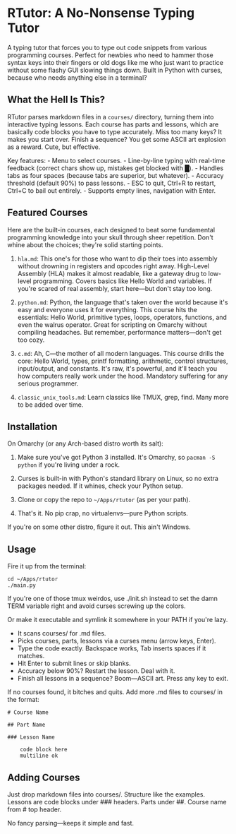 # RTutor: A No-Nonsense Typing Tutor


A typing tutor that forces you to type out code snippets from various
programming courses. Perfect for newbies who need to hammer those syntax keys
into their fingers or old dogs like me who just want to practice without some
flashy GUI slowing things down. Built in Python with curses, because who needs
anything else in a terminal?

## What the Hell Is This?

RTutor parses markdown files in a `courses/` directory, turning them into
interactive typing lessons. Each course has parts and lessons, which are
basically code blocks you have to type accurately. Miss too many keys? It makes
you start over. Finish a sequence? You get some ASCII art explosion as a
reward. Cute, but effective.

Key features: - Menu to select courses. - Line-by-line typing with real-time
feedback (correct chars show up, mistakes get blocked with █). - Handles tabs
as four spaces (because tabs are superior, but whatever). - Accuracy threshold
(default 90%) to pass lessons. - ESC to quit, Ctrl+R to restart, Ctrl+C to bail
out entirely. - Supports empty lines, navigation with Enter.

## Featured Courses

Here are the built-in courses, each designed to beat some fundamental
programming knowledge into your skull through sheer repetition. Don't whine
about the choices; they're solid starting points.

1. `hla.md`: This one's for those who want to dip their toes into assembly
without drowning in registers and opcodes right away. High-Level Assembly (HLA)
makes it almost readable, like a gateway drug to low-level programming. Covers
basics like Hello World and variables. If you're scared of real assembly, start
here—but don't stay too long.

2. `python.md`: Python, the language that's taken over the world because it's
easy and everyone uses it for everything. This course hits the essentials:
Hello World, primitive types, loops, operators, functions, and even the walrus
operator. Great for scripting on Omarchy without compiling headaches. But
remember, performance matters—don't get too cozy.

3. `c.md`: Ah, C—the mother of all modern languages. This course drills the
core: Hello World, types, printf formatting, arithmetic, control structures,
input/output, and constants. It's raw, it's powerful, and it'll teach you how
computers really work under the hood. Mandatory suffering for any serious
programmer.

4. `classic_unix_tools.md`: Learn classics like TMUX, grep, find. Many more to
be added over time.

## Installation

On Omarchy (or any Arch-based distro worth its salt):

1. Make sure you've got Python 3 installed. It's Omarchy, so `pacman -S python`
if you're living under a rock.

2. Curses is built-in with Python's standard library on Linux, so no extra
packages needed. If it whines, check your Python setup.

3. Clone or copy the repo to `~/Apps/rtutor` (as per your path).

4. That's it. No pip crap, no virtualenvs—pure Python scripts.

If you're on some other distro, figure it out. This ain't Windows.

## Usage

Fire it up from the terminal:

    cd ~/Apps/rtutor
    ./main.py

If you're one of those tmux weirdos, use ./init.sh instead to set the damn TERM
variable right and avoid curses screwing up the colors.

Or make it executable and symlink it somewhere in your PATH if you're lazy.

- It scans courses/ for .md files.
- Picks courses, parts, lessons via a curses menu (arrow keys, Enter).
- Type the code exactly. Backspace works, Tab inserts spaces if it matches.
- Hit Enter to submit lines or skip blanks.
- Accuracy below 90%? Restart the lesson. Deal with it.
- Finish all lessons in a sequence? Boom—ASCII art. Press any key to exit.

If no courses found, it bitches and quits. Add more .md files to courses/ in
the format:

    # Course Name

    ## Part Name

    ### Lesson Name

        code block here
        multiline ok

## Adding Courses

Just drop markdown files into courses/. Structure like the examples. Lessons
are code blocks under ### headers. Parts under ##. Course name from # top
header.

No fancy parsing—keeps it simple and fast.
